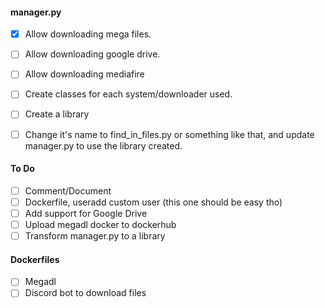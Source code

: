 #### manager.py

- [x] Allow downloading mega files.
- [ ] Allow downloading google drive.
- [ ] Allow downloading mediafire
- [ ] Create classes for each system/downloader used.

- [ ] Create a library
- [ ] Change it's name to find_in_files.py or something like that, and update manager.py to use the library created.

#### To Do

- [ ] Comment/Document
- [ ] Dockerfile, useradd custom user (this one should be easy tho)
- [ ] Add support for Google Drive
- [ ] Upload megadl docker to dockerhub
- [ ] Transform manager.py to a library

#### Dockerfiles

- [ ] Megadl
- [ ] Discord bot to download files
